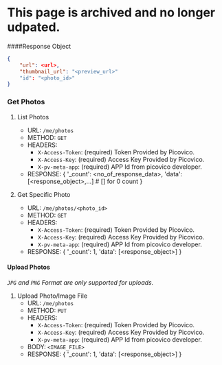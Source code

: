 # This page is archived and no longer udpated. 

####Response Object
```json
{
    "url": <url>,
    "thumbnail_url": "<preview_url>"
    "id": "<photo_id>"
}
```
### Get Photos
1. List Photos
    - URL: `/me/photos`
    - METHOD: `GET`
    - HEADERS:
        - `X-Access-Token`: (required) Token Provided by Picovico.
        - `X-Access-Key`: (required) Access Key Provided by Picovico.
        - `X-pv-meta-app`: (required) APP Id from picovico developer.
    - RESPONSE: 
        {
            '_count': <no_of_response_data>,
            'data': [<response_object>,...]  # [] for 0 count
        }

2. Get Specific Photo
    - URL: `/me/photos/<photo_id>`
    - METHOD: `GET`
    - HEADERS:
        - `X-Access-Token`: (required) Token Provided by Picovico.
        - `X-Access-Key`: (required) Access Key Provided by Picovico.
        - `X-pv-meta-app`: (required) APP Id from picovico developer.
    - RESPONSE: 
    {
        '_count': 1,
        'data': [<response_object>]
    }
#### Upload Photos
*`JPG` and `PNG` Format are only supported for uploads.*

1. Upload Photo/Image File
    - URL: `/me/photos`
    - METHOD: `PUT`
    - HEADERS:
        - `X-Access-Token`: (required) Token Provided by Picovico.
        - `X-Access-Key`: (required) Access Key Provided by Picovico.
        - `X-pv-meta-app`: (required) APP Id from picovico developer.
    - BODY: `<IMAGE_FILE>`
    - RESPONSE: 
    {
        '_count': 1,
        'data': [<response_object>]
    }
